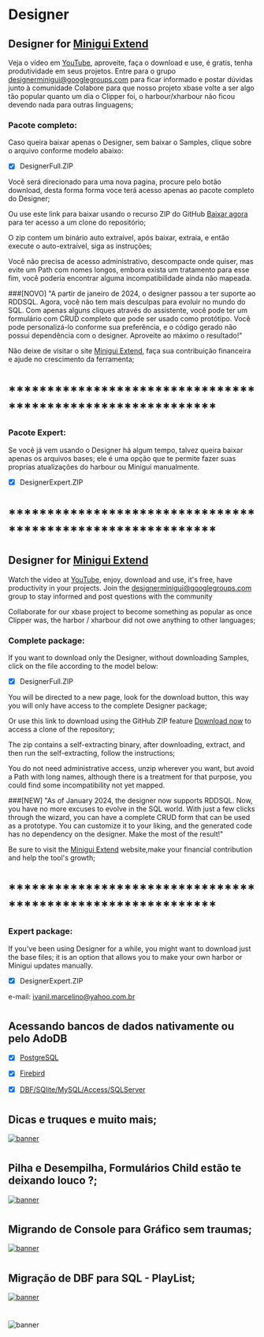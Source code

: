 # Designer

## Designer for [Minigui Extend](https://www.hmgextended.com/)

Veja o vídeo em [YouTube](https://www.youtube.com/watch?v=1GPAUNJtgIA&t=25s), aproveite, faça o download e use, é gratis, tenha produtividade em seus projetos.
Entre para o grupo [designerminigui@googlegroups.com](https://groups.google.com/g/designerminigui?pli=1) para ficar informado e postar dúvidas junto à comunidade
Colabore para que nosso projeto xbase volte a ser algo tão popular quanto um dia o Clipper foi, o harbour/xharbour não ficou devendo nada para outras linguagens;

### Pacote completo:

Caso queira baixar apenas o Designer, sem baixar o Samples, clique sobre o arquivo conforme modelo abaixo:

- [X] DesignerFull.ZIP

Você será direcionado para uma nova pagina, procure pelo botão download, desta forma forma voce terá acesso apenas ao pacote completo do Designer;

Ou use este link para baixar usando o recurso ZIP do GitHub [Baixar agora](https://github.com/ivanilmarcelino/designer/archive/master.zip) para ter acesso a um clone do repositório;

O zip contem um binário auto extraível, após baixar, extraia, e então execute o auto-extraível, siga as instruções;

Você não precisa de acesso administrativo, descompacte onde quiser, mas evite um Path com nomes longos, embora exista um tratamento para esse fim, você poderia encontrar alguma incompatibilidade ainda não mapeada.

###[NOVO]
"A partir de janeiro de 2024, o designer passou a ter suporte ao RDDSQL. Agora, você não tem mais desculpas para evoluir no mundo do SQL. Com apenas alguns cliques através do assistente, você pode ter um formulário com CRUD completo que pode ser usado como protótipo. Você pode personalizá-lo conforme sua preferência, e o código gerado não possui dependência com o designer. Aproveite ao máximo o resultado!"


Não deixe de visitar o site [Minigui Extend](https://www.hmgextended.com/), faça sua contribuição financeira e ajude no crescimento da ferramenta;

# ***********************************************************
### Pacote Expert:
Se você já vem usando o Designer há algum tempo, talvez queira baixar apenas os arquivos bases; ele é uma opção que te permite fazer suas proprias atualizações do harbour ou Minigui manualmente.
- [X] DesignerExpert.ZIP
# ***********************************************************

## Designer for [Minigui Extend](https://www.hmgextended.com/)

Watch the video at [YouTube](https://www.youtube.com/watch?v=1GPAUNJtgIA&t=25s), enjoy, download and use, it's free, have productivity in your projects.
Join the [designerminigui@googlegroups.com](https://groups.google.com/g/designerminigui?pli=1) group to stay informed and post questions with the community

Collaborate for our xbase project to become something as popular as once Clipper was, the harbor / xharbour did not owe anything to other languages;

### Complete package:

If you want to download only the Designer, without downloading Samples, click on the file according to the model below:

- [X] DesignerFull.ZIP

You will be directed to a new page, look for the download button, this way you will only have access to the complete Designer package;

Or use this link to download using the GitHub ZIP feature [Download now](https://github.com/ivanilmarcelino/designer/archive/master.zip) to access a clone of the repository;

The zip contains a self-extracting binary, after downloading, extract, and then run the self-extracting, follow the instructions;


You do not need administrative access, unzip wherever you want, but avoid a Path with long names, although there is a treatment for that purpose, you could find some incompatibility not yet mapped.


###[NEW]
"As of January 2024, the designer now supports RDDSQL. Now, you have no more excuses to evolve in the SQL world. With just a few clicks through the wizard, you can have a complete CRUD form that can be used as a prototype. You can customize it to your liking, and the generated code has no dependency on the designer. Make the most of the result!"

Be sure to visit the [Minigui Extend](https://www.hmgextended.com/) website,make your financial contribution and help the tool's growth;

# ***********************************************************
### Expert package:
If you've been using Designer for a while, you might want to download just the base files; it is an option that allows you to make your own harbor or Minigui updates manually.
- [X] DesignerExpert.ZIP

e-mail: ivanil.marcelino@yahoo.com.br

#
## Acessando bancos de dados nativamente ou pelo AdoDB
- [X] [PostgreSQL](https://youtu.be/OZU4y8LVIaY)
- [X] [Firebird](https://youtu.be/jklB76B65Ds)
- [X] [DBF/SQlite/MySQL/Access/SQLServer](https://youtu.be/Q_1T-krg5kc)


#
## Dicas e truques e muito mais;
[![banner](https://github.com/ivanilmarcelino/designer/blob/master/Image/dicasetruques.jpg)](https://www.youtube.com/playlist?list=PLK0WK4h0-ohQAFMtcMgKgLI9ZFvLtzaJH)

#
## Pilha e Desempilha, Formulários Child estão te deixando louco ?;
[![banner](https://github.com/ivanilmarcelino/designer/blob/master/Image/pilha.png)](https://www.youtube.com/watch?v=oSkQ4wDyW2g)

#
## Migrando de Console para Gráfico sem traumas;
[![banner](https://github.com/ivanilmarcelino/designer/blob/master/Image/telaPreta.jpg)](https://www.youtube.com/watch?v=9r-ysSF67us)
#

#
## Migração de DBF para SQL - PlayList;
[![banner](https://github.com/ivanilmarcelino/designer/blob/master/Image/YouTube.jpg)](https://www.youtube.com/playlist?list=PLK0WK4h0-ohQ8FrMVVRhHa-QAeT0HFHs1)
#

![banner](https://repository-images.githubusercontent.com/236748085/32939000-4280-11ea-963c-07b0dbc66c94)
#

